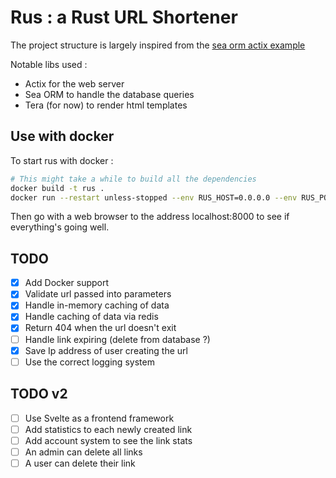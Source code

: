 # Rus : a Rust URL Shortener

The project structure is largely inspired from the [sea orm actix example](https://github.com/SeaQL/sea-orm/tree/master/examples/actix_example)

Notable libs used :
- Actix for the web server
- Sea ORM to handle the database queries
- Tera (for now) to render html templates

## Use with docker

To start rus with docker :
```bash
# This might take a while to build all the dependencies
docker build -t rus .
docker run --restart unless-stopped --env RUS_HOST=0.0.0.0 --env RUS_PORT=8000 --env RUS_DATABASE_URL="postgresql://<user>:<password>@127.0.0.1/<databasename>"  -p "8000:8000" rus 
```
Then go with a web browser to the address localhost:8000 to see if everything's going well.

## TODO
- [x] Add Docker support
- [x] Validate url passed into parameters
- [x] Handle in-memory caching of data
- [x] Handle caching of data via redis
- [x] Return 404 when the url doesn't exit
- [ ] Handle link expiring (delete from database ?)
- [x] Save Ip address of user creating the url
- [ ] Use the correct logging system

## TODO v2
- [ ] Use Svelte as a frontend framework
- [ ] Add statistics to each newly created link
- [ ] Add account system to see the link stats
- [ ] An admin can delete all links
- [ ] A user can delete their link